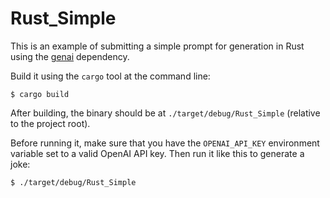 # Rust_Simple

This is an example of submitting a simple prompt for generation in Rust using
the [genai](https://github.com/jeremychone/rust-genai) dependency.

Build it using the `cargo` tool at the command line:

```
$ cargo build
```

After building, the binary should be at `./target/debug/Rust_Simple`
(relative to the project root).

Before running it, make sure that you have the `OPENAI_API_KEY` environment
variable set to a valid OpenAI API key. Then run it like this to generate a joke:

```
$ ./target/debug/Rust_Simple
```
